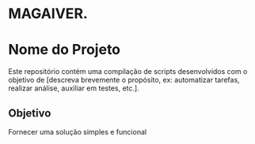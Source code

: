 # MAGAIVER.
# Nome do Projeto

Este repositório contém uma compilação de scripts desenvolvidos com o objetivo de [descreva brevemente o propósito, ex: automatizar tarefas, realizar análise, auxiliar em testes, etc.].

## Objetivo

Fornecer uma solução simples e funcional 

